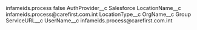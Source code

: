 <?xml version="1.0" encoding="UTF-8"?>
<CustomMetadata xmlns="http://soap.sforce.com/2006/04/metadata" xmlns:xsi="http://www.w3.org/2001/XMLSchema-instance" xmlns:xsd="http://www.w3.org/2001/XMLSchema">
    <label>infameids.process</label>
    <protected>false</protected>
    <values>
        <field>AuthProvider__c</field>
        <value xsi:type="xsd:string">Salesforce</value>
    </values>
    <values>
        <field>LocationName__c</field>
        <value xsi:type="xsd:string">infameids.process@carefirst.com.int</value>
    </values>
    <values>
        <field>LocationType__c</field>
        <value xsi:nil="true"/>
    </values>
    <values>
        <field>OrgName__c</field>
        <value xsi:type="xsd:string">Group</value>
    </values>
    <values>
        <field>ServiceURL__c</field>
        <value xsi:nil="true"/>
    </values>
    <values>
        <field>UserName__c</field>
        <value xsi:type="xsd:string">infameids.process@carefirst.com.int</value>
    </values>
</CustomMetadata>
